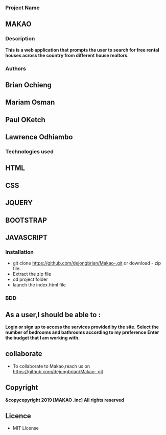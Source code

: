 
### Project Name 
## MAKAO

### Description 
**This is a web application that prompts the user to search for free rental houses across the country from different house realtors.**

### Authors
## Brian Ochieng
## Mariam Osman
## Paul OKetch
## Lawrence Odhiambo

### Technologies used
## HTML
## CSS
## JQUERY
## BOOTSTRAP
## JAVASCRIPT

### Installation
- git clone https://github.com/dejongbrian/Makao-.git or download - zip file.
- Extract the zip file
- cd project folder
- launch the index.html file

### BDD 
## As a user,I should be able to : 
**Login or sign up to access the services provided by the site.**
**Select the number of bedrooms and bathrooms according to my preference**
**Enter the budget that I am working with.**

## collaborate
- To collaborate to Makao,reach us on https://github.com/dejongbrian/Makao-.git

 ## Copyright 
**&copycopyright 2019  [MAKAO .inc] All rights reserved**

## Licence
- MIT License 

